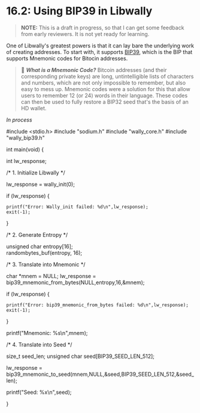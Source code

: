 # 16.2: Using BIP39 in Libwally

> **NOTE:** This is a draft in progress, so that I can get some feedback from early reviewers. It is not yet ready for learning.

One of Libwally's greatest powers is that it can lay bare the underlying work of creating addresses. To start with, it supports [BIP39](https://github.com/bitcoin/bips/blob/master/bip-0039.mediawiki), which is the BIP that supports Mnemonic codes for Bitocin addresses.

> :book: ***What is a Mnemonic Code?*** Bitcoin addresses (and their corresponding private keys) are long, untintelligible lists of characters and numbers, which are not only impossible to remember, but also easy to mess up. Mnemonic codes were a solution for this that allow users to remember 12 (or 24) words in their language. These codes can then be used to fully restore a BIP32 seed that's the basis of an HD wallet.

_In process_

#include <stdio.h>
#include "sodium.h"
#include "wally_core.h"
#include "wally_bip39.h"

int main(void) {

  int lw_response;

  /* 1. Initialize Libwally */
  
  lw_response = wally_init(0);

  if (lw_response) {

    printf("Error: Wally_init failed: %d\n",lw_response);
    exit(-1);
    
  }

  /* 2. Generate Entropy */

  unsigned char entropy[16];  
  randombytes_buf(entropy, 16);

  /* 3. Translate into Mnemonic */

  char *mnem = NULL;
  lw_response = bip39_mnemonic_from_bytes(NULL,entropy,16,&mnem);

  if (lw_response) {

    printf("Error: bip39_mnemonic_from_bytes failed: %d\n",lw_response);
    exit(-1);
    
  }
  
  printf("Mnemonic: %s\n",mnem);

  /* 4. Translate into Seed */

  size_t seed_len;
  unsigned char seed[BIP39_SEED_LEN_512];
  
  lw_response = bip39_mnemonic_to_seed(mnem,NULL,&seed,BIP39_SEED_LEN_512,&seed_len);

  printf("Seed: %x\n",seed);
  
} 

